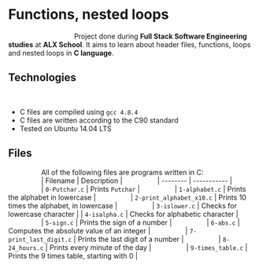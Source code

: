 # Functions, nested loops
                
                
Project done during **Full Stack Software Engineering studies** at **ALX School**. It aims to learn about header files, functions,
loops and nested loops in **C language**.
                
                
## Technologies
                
* C files are compiled using `gcc 4.8.4`
                
* C files are written according to the C90 standard
                
* Tested on Ubuntu 14.04 LTS
                
                
## Files
                
All of the following files are programs written in C:
                
                
| Filename | Description |
                
| -------- | ----------- |
                
| `0-Putchar.c` | Prints `Putchar` |
                
| `1-alphabet.c` | Prints the alphabet in lowercase |
                
| `2-print_alphabet_x10.c` | Prints 10 times the alphabet, in lowercase |
                
| `3-islower.c` | Checks for lowercase character |
| `4-isalpha.c` | Checks for alphabetic character |
                
| `5-sign.c` | Prints the sign of a number |
                
| `6-abs.c` | Computes the absolute value of an integer |
                
| `7-print_last_digit.c` | Prints the last digit of a number |
                
| `8-24_hours.c` | Prints every minute of the day |
                
| `9-times_table.c` | Prints the 9 times table, starting with 0 |
  
